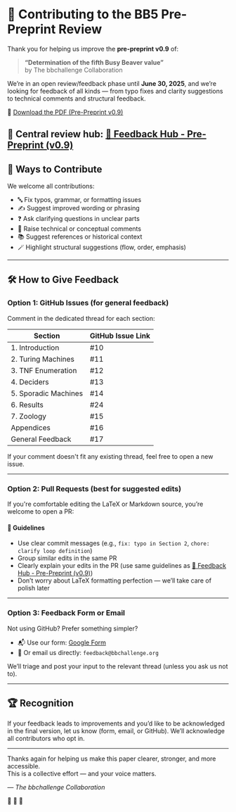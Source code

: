 # 🧠 Contributing to the BB5 Pre-Preprint Review

Thank you for helping us improve the **pre-preprint v0.9** of:

> **“Determination of the fifth Busy Beaver value”**  
> by The bbchallenge Collaboration

We’re in an open review/feedback phase until **June 30, 2025**, and we’re looking for feedback of all kinds — from typo fixes and clarity suggestions to technical comments and structural feedback.

📄 [Download the PDF (Pre-Preprint v0.9)](https://github.com/bbchallenge/bbchallenge-paper/releases/download/pre-preprint-v0.9/bb5-pre-preprint-v0.9.pdf)

📍 Central review hub: [🦫 Feedback Hub - Pre-Preprint (v0.9)](https://github.com/bbchallenge/bbchallenge-paper/issues/9)
---

## 🧩 Ways to Contribute

We welcome all contributions:

- 🔤 Fix typos, grammar, or formatting issues
- ✍️ Suggest improved wording or phrasing
- ❓ Ask clarifying questions in unclear parts
- 🧠 Raise technical or conceptual comments
- 📚 Suggest references or historical context
- 🪄 Highlight structural suggestions (flow, order, emphasis)

---

## 🛠 How to Give Feedback

### Option 1: GitHub Issues (for general feedback)

Comment in the dedicated thread for each section:

| Section | GitHub Issue Link |
|--------|--------------------|
| 1. Introduction | #10    |
| 2. Turing Machines | #11  |
| 3. TNF Enumeration | #12  |
| 4. Deciders | #13 |
| 5. Sporadic Machines | #14 |
| 6. Results | #24|
| 7. Zoology | #15 |
| Appendices | #16  |
| General Feedback | #17  |

If your comment doesn't fit any existing thread, feel free to open a new issue.

---

### Option 2: Pull Requests (best for suggested edits)

If you're comfortable editing the LaTeX or Markdown source, you’re welcome to open a PR:

#### 🧭 Guidelines

- Use clear commit messages (e.g., `fix: typo in Section 2`, `chore: clarify loop definition`)
- Group similar edits in the same PR
- Clearly explain your edits in the PR (use same guidelines as [🦫 Feedback Hub - Pre-Preprint (v0.9)](https://github.com/bbchallenge/bbchallenge-paper/issues/9))
- Don’t worry about LaTeX formatting perfection — we’ll take care of polish later

---

### Option 3: Feedback Form or Email

Not using GitHub? Prefer something simpler?

- 📬 Use our form: [Google Form](https://forms.gle/example)
- 📧 Or email us directly: `feedback@bbchallenge.org`

We’ll triage and post your input to the relevant thread (unless you ask us not to).

---

## 🏆 Recognition

If your feedback leads to improvements and you’d like to be acknowledged in the final version, let us know (form, email, or GitHub). We’ll acknowledge all contributors who opt in.

---

Thanks again for helping us make this paper clearer, stronger, and more accessible.  
This is a collective effort — and your voice matters.

_— The bbchallenge Collaboration_

 🦫 🦫 🦫
